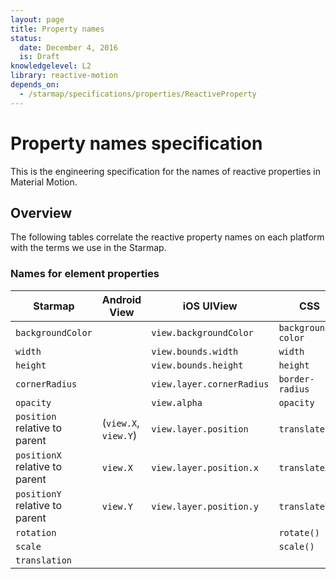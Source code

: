 ```yaml
---
layout: page
title: Property names
status:
  date: December 4, 2016
  is: Draft
knowledgelevel: L2
library: reactive-motion
depends_on:
  - /starmap/specifications/properties/ReactiveProperty
---
```


# Property names specification

This is the engineering specification for the names of reactive properties in Material Motion.

## Overview

The following tables correlate the reactive property names on each platform with the terms we use in
the Starmap.

### Names for element properties

| Starmap                        | Android View         | iOS UIView                | CSS                |
|--------------------------------|----------------------|---------------------------|--------------------|
| `backgroundColor`              |                      | `view.backgroundColor`    | `background-color` |
| `width`                        |                      | `view.bounds.width`       | `width`            |
| `height`                       |                      | `view.bounds.height`      | `height`           |
| `cornerRadius`                 |                      | `view.layer.cornerRadius` | `border-radius`    |
| `opacity`                      |                      | `view.alpha`              | `opacity`          |
| `position` relative to parent  | (`view.X`, `view.Y`) | `view.layer.position`     | `translate()`      |
| `positionX` relative to parent | `view.X`             | `view.layer.position.x`   | `translateX()`     |
| `positionY` relative to parent | `view.Y`             | `view.layer.position.y`   | `translateY()`     |
| `rotation`                     |                      |                           | `rotate()`         |
| `scale`                        |                      |                           | `scale()`          |
| `translation`                  |                      |                           |                    |
